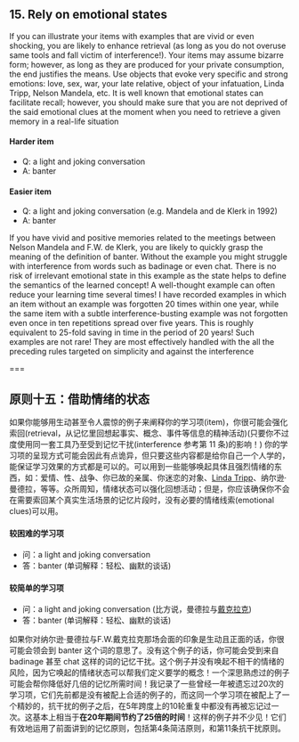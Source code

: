## 15. Rely on emotional states

If you can illustrate your items with examples that are vivid or even shocking, you are likely to enhance retrieval (as long as you do not overuse same tools and fall victim of interference!). Your items may assume bizarre form; however, as long as they are produced for your private consumption, the end justifies the means. Use objects that evoke very specific and strong emotions: love, sex, war, your late relative, object of your infatuation, Linda Tripp, Nelson Mandela, etc. It is well known that emotional states can facilitate recall; however, you should make sure that you are not deprived of the said emotional clues at the moment when you need to retrieve a given memory in a real-life situation

#### Harder item
- Q: a light and joking conversation
- A: banter

#### Easier item
- Q: a light and joking conversation (e.g. Mandela and de Klerk in 1992)
- A: banter

If you have vivid and positive memories related to the meetings between Nelson Mandela and F.W. de Klerk, you are likely to quickly grasp the meaning of the definition of banter. Without the example you might struggle with interference from words such as badinage or even chat. There is no risk of irrelevant emotional state in this example as the state helps to define the semantics of the learned concept! A well-thought example can often reduce your learning time several times! I have recorded examples in which an item without an example was forgotten 20 times within one year, while the same item with a subtle interference-busting example was not forgotten even once in ten repetitions spread over five years. This is roughly equivalent to 25-fold saving in time in the period of 20 years! Such examples are not rare! They are most effectively handled with the all the preceding rules targeted on simplicity and against the interference

===

## 原则十五：借助情绪的状态

如果你能够用生动甚至令人震惊的例子来阐释你的学习项(item)，你很可能会强化索回(retrieval，从记忆里回想起事实、概念、事件等信息的精神活动)(只要你不过度使用同一套工具乃至受到记忆干扰(interference 参考第 11 条)的影响！) 你的学习项的呈现方式可能会因此有点诡异，但只要这些内容都是给你自己一个人学的，能保证学习效果的方式都是可以的。可以用到一些能够唤起具体且强烈情绪的东西，如：爱情、性、战争、你已故的亲属、你迷恋的对象、[Linda Tripp](https://en.wikipedia.org/wiki/Linda\_Tripp)、纳尔逊·曼德拉，等等。众所周知，情绪状态可以强化回想活动；但是，你应该确保你不会在需要索回某个真实生活场景的记忆片段时，没有必要的情绪线索(emotional clues)可以用。

#### 较困难的学习项
- 问：a light and joking conversation
- 答：banter (单词解释：轻松、幽默的谈话)

#### 较简单的学习项
- 问：a light and joking conversation (比方说，曼德拉与[戴克拉克](https://en.wikipedia.org/wiki/F._W._de_Klerk?oldformat=true))
- 答：banter (单词解释：轻松、幽默的谈话)

如果你对纳尔逊·曼德拉与F.W.戴克拉克那场会面的印象是生动且正面的话，你很可能会领会到 banter 这个词的意思了。没有这个例子的话，你可能会受到来自 badinage 甚至 chat 这样的词的记忆干扰。这个例子并没有唤起不相干的情绪的风险，因为它唤起的情绪状态可以帮我们定义要学的概念！一个深思熟虑过的例子可能会帮你降低好几倍的记忆所需时间！我记录了一些曾经一年被遗忘过20次的学习项，它们先前都是没有被配上合适的例子的，而这同一个学习项在被配上了一个精妙的，抗干扰的例子之后，在5年跨度上的10轮重复中都没有再被忘记过一次。这基本上相当于**在20年期间节约了25倍的时间**！这样的例子并不少见！它们有效地运用了前面讲到的记忆原则，包括第4条简洁原则，和第11条抗干扰原则。
